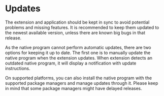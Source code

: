 # Updates

The extension and application should be kept in sync to avoid potential problems and
missing features. It is recommended to keep them updated to the newest available version,
unless there are known big bugs in that release.

As the native program cannot perform automatic updates, there are two options for keeping
it up to date. The first one is to manually update the native program when the extension
updates. When extension detects an outdated native program, it will display a notification
with update instructions.

On supported platforms, you can also install the native program with the supported package
managers and manage updates through it. Please keep in mind that some package managers
might have delayed releases.
